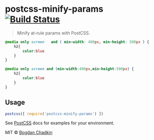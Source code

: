 # postcss-minify-params [![Build Status][ci-img]][ci]

> Minify at-rule params with PostCSS.

```css
@media only screen   and ( min-width: 400px, min-height: 500px ) {
    h2{
        color:blue
    }
}
```

```css
@media only screen and (min-width:400px,min-height:500px) {
    h2{
        color:blue
    }
}
```

## Usage

```js
postcss([ require('postcss-minify-params') ])
```

See [PostCSS] docs for examples for your environment.

MIT © [Bogdan Chadkin](mailto:trysound@yandex.ru)

[PostCSS]: https://github.com/postcss/postcss
[ci-img]:  https://travis-ci.org/***REMOVED***-eb/postcss-minify-params.svg
[ci]:      https://travis-ci.org/***REMOVED***-eb/postcss-minify-params
